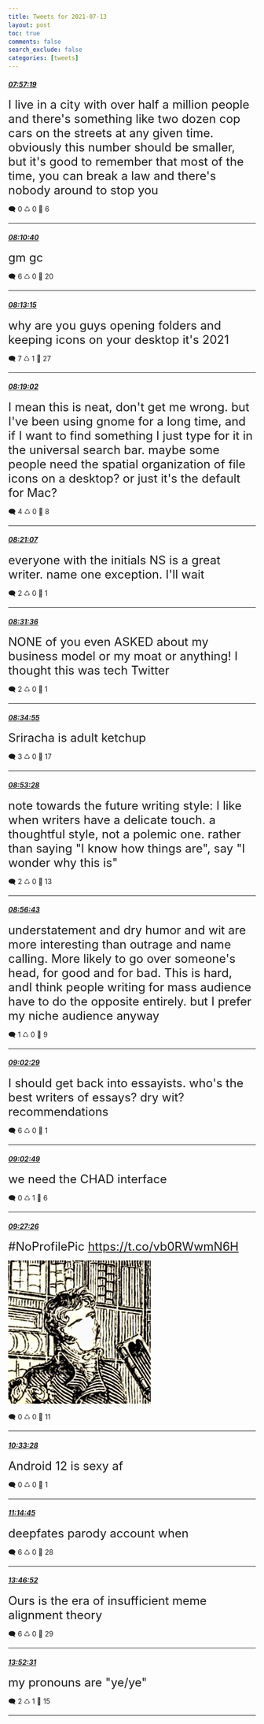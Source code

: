 ```yaml
---
title: Tweets for 2021-07-13
layout: post
toc: true
comments: false
search_exclude: false
categories: [tweets]
---
```



#### <a href = "https://twitter.com/deepfates/status/1414947049880145925">*07:57:19*</a>

<font size="5">I live in a city with over half a million people and there's something like two dozen cop cars on the streets at any given time.  obviously this number should be smaller, but it's good to remember that most of the time, you can break a law and there's nobody around to stop you</font>



🗨️ 0 ♺ 0 🤍  6   

---
    
#### <a href = "https://twitter.com/deepfates/status/1414950410117386249">*08:10:40*</a>

<font size="5">gm gc</font>



🗨️ 6 ♺ 0 🤍  20   

---
    
#### <a href = "https://twitter.com/deepfates/status/1414951057780789262">*08:13:15*</a>

<font size="5">why are you guys opening folders and keeping icons on your desktop it's 2021</font>



🗨️ 7 ♺ 1 🤍  27   

---
    
#### <a href = "https://twitter.com/deepfates/status/1414952511895744513">*08:19:02*</a>

<font size="5">I mean this is neat, don't get me wrong. but I've been using gnome for a long time, and if I want to find something I just type for it in the universal search bar.   maybe some people need the spatial organization of file icons on a desktop? or just it's the default for Mac?</font>



🗨️ 4 ♺ 0 🤍  8   

---
    
#### <a href = "https://twitter.com/deepfates/status/1414953039027478528">*08:21:07*</a>

<font size="5">everyone with the initials NS is a great writer. name one exception. I'll wait</font>



🗨️ 2 ♺ 0 🤍  1   

---
    
#### <a href = "https://twitter.com/deepfates/status/1414955676820983814">*08:31:36*</a>

<font size="5">NONE of you even ASKED about my business model or my moat or anything! I thought this was tech Twitter</font>



🗨️ 2 ♺ 0 🤍  1   

---
    
#### <a href = "https://twitter.com/deepfates/status/1414956509029601295">*08:34:55*</a>

<font size="5">Sriracha is adult ketchup</font>



🗨️ 3 ♺ 0 🤍  17   

---
    
#### <a href = "https://twitter.com/deepfates/status/1414961178154049542">*08:53:28*</a>

<font size="5">note towards the future writing style: I like when writers have a delicate touch. a thoughtful style, not a polemic one. rather than saying "I know how things are", say "I wonder why this is"</font>



🗨️ 2 ♺ 0 🤍  13   

---
    
#### <a href = "https://twitter.com/deepfates/status/1414961999193198602">*08:56:43*</a>

<font size="5">understatement and dry humor and wit are more interesting than outrage and name calling. More likely to go over someone's head, for good and for bad.  This is hard, andI think people writing for mass audience have to do the opposite entirely. but I prefer my niche audience anyway</font>



🗨️ 1 ♺ 0 🤍  9   

---
    
#### <a href = "https://twitter.com/deepfates/status/1414963448023298067">*09:02:29*</a>

<font size="5">I should get back into essayists. who's the best writers of essays? dry wit? recommendations</font>



🗨️ 6 ♺ 0 🤍  1   

---
    
#### <a href = "https://twitter.com/deepfates/status/1414963532597235720">*09:02:49*</a>

<font size="5">we need the CHAD interface</font>



🗨️ 0 ♺ 1 🤍  6   

---
    
#### <a href = "https://twitter.com/deepfates/status/1414969726871248901">*09:27:26*</a>

<font size="5">#NoProfilePic  https://t.co/vb0RWwmN6H</font>

![image from twitter](/images/E6L7d6VWEAIz42K.jpg)


🗨️ 0 ♺ 0 🤍  11   

---
    
#### <a href = "https://twitter.com/deepfates/status/1414986343604752384">*10:33:28*</a>

<font size="5">Android 12 is sexy af</font>



🗨️ 0 ♺ 0 🤍  1   

---
    
#### <a href = "https://twitter.com/deepfates/status/1414996735491940355">*11:14:45*</a>

<font size="5">deepfates parody account when</font>



🗨️ 6 ♺ 0 🤍  28   

---
    
#### <a href = "https://twitter.com/deepfates/status/1415035016044716035">*13:46:52*</a>

<font size="5">Ours is the era of insufficient meme alignment theory</font>



🗨️ 6 ♺ 0 🤍  29   

---
    
#### <a href = "https://twitter.com/deepfates/status/1415036435598438400">*13:52:31*</a>

<font size="5">my pronouns are "ye/ye"</font>



🗨️ 2 ♺ 1 🤍  15   

---
    
            

